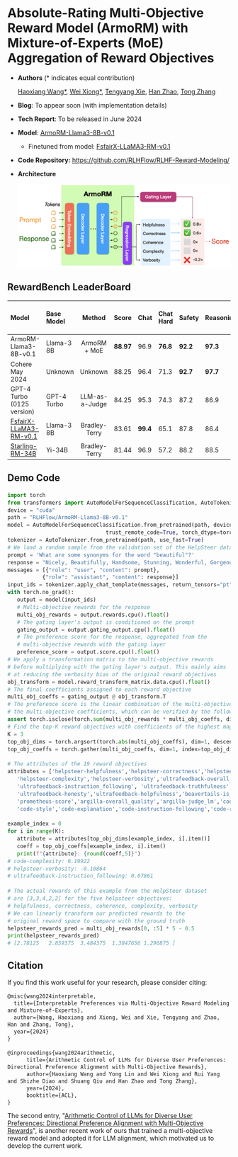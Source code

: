 # Absolute-Rating Multi-Objective Reward Model (ArmoRM) with Mixture-of-Experts (MoE) Aggregation of Reward Objectives



+ **Authors** (* indicates equal contribution)

    [Haoxiang Wang*](https://haoxiang-wang.github.io/), [Wei Xiong*](https://weixiongust.github.io/WeiXiongUST/index.html), [Tengyang Xie](https://tengyangxie.github.io/), [Han Zhao](https://hanzhaoml.github.io/), [Tong Zhang](https://tongzhang-ml.org/)

+ **Blog**: To appear soon (with implementation details)
+ **Tech Report**: To be released in June 2024
+ **Model**: [ArmoRM-Llama3-8B-v0.1](https://huggingface.co/RLHFlow/ArmoRM-Llama3-8B-v0.1)
  + Finetuned from model: [FsfairX-LLaMA3-RM-v0.1](https://huggingface.co/sfairXC/FsfairX-LLaMA3-RM-v0.1)
- **Code Repository:** https://github.com/RLHFlow/RLHF-Reward-Modeling/
+ **Architecture**

    <p align="center">
      <img width="800" alt="image" src="https://github.com/RLHFlow/RLHFlow.github.io/blob/main/assets/ArmoRM-MoE.png?raw=true">
    </p>

## RewardBench LeaderBoard

 | Model  | Base Model                                                             | Method | Score | Chat | Chat Hard | Safety | Reasoning | Prior Sets (0.5 weight) |
|:--------------------------------------------------------------------------------|:-----------------------------------------------------------------------|:-----:|:-----|:----------|:-------|:----------|:-----------------------|:------------------------|
  | ArmoRM-Llama3-8B-v0.1                                                           | Llama-3 8B | ArmoRM + MoE | **88.97** | 96.9     | **76.8**  | **92.2** | **97.3**  | 74.3                    |
  | Cohere May 2024                                                                 | Unknown | Unknown  | 88.25     | 96.4     | 71.3      | **92.7** | **97.7**  | **78.2**                |
  | GPT-4 Turbo (0125 version)                                                      | GPT-4 Turbo | LLM-as-a-Judge | 84.25     | 95.3     | 74.3      | 87.2     | 86.9      | 70.9                    |
  | [FsfairX-LLaMA3-RM-v0.1](https://huggingface.co/sfairXC/FsfairX-LLaMA3-RM-v0.1) | Llama-3 8B | Bradley-Terry | 83.61     | **99.4** | 65.1      | 87.8     | 86.4      | 74.9                    |
  | [Starling-RM-34B](https://huggingface.co/Nexusflow/Starling-RM-34B)             | Yi-34B | Bradley-Terry | 81.44     | 96.9     | 57.2      | 88.2     | 88.5      | 71.4                    |

## Demo Code
```python
import torch
from transformers import AutoModelForSequenceClassification, AutoTokenizer
device = "cuda"
path = "RLHFlow/ArmoRM-Llama3-8B-v0.1"
model = AutoModelForSequenceClassification.from_pretrained(path, device_map=device, 
                               trust_remote_code=True, torch_dtype=torch.bfloat16)
tokenizer = AutoTokenizer.from_pretrained(path, use_fast=True)
# We load a random sample from the validation set of the HelpSteer dataset
prompt = 'What are some synonyms for the word "beautiful"?'
response = "Nicely, Beautifully, Handsome, Stunning, Wonderful, Gorgeous, Pretty, Stunning, Elegant"
messages = [{"role": "user", "content": prompt},
           {"role": "assistant", "content": response}]
input_ids = tokenizer.apply_chat_template(messages, return_tensors="pt").to(device)
with torch.no_grad():
   output = model(input_ids)
   # Multi-objective rewards for the response
   multi_obj_rewards = output.rewards.cpu().float() 
   # The gating layer's output is conditioned on the prompt
   gating_output = output.gating_output.cpu().float()
   # The preference score for the response, aggregated from the 
   # multi-objective rewards with the gating layer
   preference_score = output.score.cpu().float()  
# We apply a transformation matrix to the multi-objective rewards
# before multiplying with the gating layer's output. This mainly aims
# at reducing the verbosity bias of the original reward objectives
obj_transform = model.reward_transform_matrix.data.cpu().float()
# The final coefficients assigned to each reward objective
multi_obj_coeffs = gating_output @ obj_transform.T
# The preference score is the linear combination of the multi-objective rewards with
# the multi-objective coefficients, which can be verified by the following assertion
assert torch.isclose(torch.sum(multi_obj_rewards * multi_obj_coeffs, dim=1), preference_score, atol=1e-3) 
# Find the top-K reward objectives with coefficients of the highest magnitude
K = 3
top_obj_dims = torch.argsort(torch.abs(multi_obj_coeffs), dim=1, descending=True,)[:, :K]
top_obj_coeffs = torch.gather(multi_obj_coeffs, dim=1, index=top_obj_dims)

# The attributes of the 19 reward objectives
attributes = ['helpsteer-helpfulness','helpsteer-correctness','helpsteer-coherence',
   'helpsteer-complexity','helpsteer-verbosity','ultrafeedback-overall_score',
   'ultrafeedback-instruction_following', 'ultrafeedback-truthfulness',
   'ultrafeedback-honesty','ultrafeedback-helpfulness','beavertails-is_safe',
   'prometheus-score','argilla-overall_quality','argilla-judge_lm','code-complexity',
   'code-style','code-explanation','code-instruction-following','code-readability']

example_index = 0
for i in range(K):
   attribute = attributes[top_obj_dims[example_index, i].item()]
   coeff = top_obj_coeffs[example_index, i].item()
   print(f"{attribute}: {round(coeff,5)}")
# code-complexity: 0.19922
# helpsteer-verbosity: -0.10864
# ultrafeedback-instruction_following: 0.07861

# The actual rewards of this example from the HelpSteer dataset
# are [3,3,4,2,2] for the five helpsteer objectives: 
# helpfulness, correctness, coherence, complexity, verbosity
# We can linearly transform our predicted rewards to the 
# original reward space to compare with the ground truth
helpsteer_rewards_pred = multi_obj_rewards[0, :5] * 5 - 0.5
print(helpsteer_rewards_pred)
# [2.78125   2.859375  3.484375  1.3847656 1.296875 ]
```

## Citation

If you find this work useful for your research, please consider citing:
```
@misc{wang2024interpretable,
  title={Interpretable Preferences via Multi-Objective Reward Modeling and Mixture-of-Experts},
  author={Wang, Haoxiang and Xiong, Wei and Xie, Tengyang and Zhao, Han and Zhang, Tong},
  year={2024}
}

@inproceedings{wang2024arithmetic,
      title={Arithmetic Control of LLMs for Diverse User Preferences: Directional Preference Alignment with Multi-Objective Rewards}, 
      author={Haoxiang Wang and Yong Lin and Wei Xiong and Rui Yang and Shizhe Diao and Shuang Qiu and Han Zhao and Tong Zhang},
      year={2024},
      booktitle={ACL},
}
```
The second entry, "[Arithmetic Control of LLMs for Diverse User Preferences: Directional Preference Alignment with Multi-Objective Rewards](https://arxiv.org/abs/2402.18571)", is another recent work of ours that trained a multi-objective reward model and adopted it for LLM alignment, which motivated us to develop the current work. 
